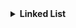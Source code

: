 <details>
  <summary><strong> Linked List </strong></summary>

<details>
  <summary><strong> Đặt vấn đề </strong></summary>
  
Trong cấu trúc dữ liệu **mảng (array)**, các phần tử được lưu trữ tại các **vị trí bộ nhớ liên tiếp**, nghĩa là chúng có mối liên kết chặt chẽ về mặt địa chỉ. Sự liên tiếp này cho phép truy xuất phần tử theo chỉ số (index) diễn ra với **độ phức tạp thời gian hằng số** (thời gian xử lý cố định bất kể kích thước dữ liệu)

Tuy nhiên, tính chất liên kết liên tiếp về bộ nhớ của mảng cũng dẫn đến một hệ quả: khi thực hiện các thao tác **chèn** hoặc **xóa** phần tử tại một vị trí bất kỳ (không phải cuối mảng), toàn bộ các phần tử phía sau vị trí thao tác phải được **dịch chuyển (shift)** để duy trì tính liên tục của mảng. Cụ thể:

+ Khi chèn một phần tử vào giữa mảng, các phần tử từ vị trí chèn trở về sau phải được dịch chuyển một vị trí sang phải để tạo không gian cho phần tử mới.

+ Khi xóa một phần tử, các phần tử phía sau vị trí bị xóa phải được dịch chuyển một vị trí sang trái để lấp đầy khoảng trống.

Các thao tác này có độ phức tạp thời gian là O(n), trong đó n là số lượng phần tử bị dịch chuyển. Điều này khiến mảng trở nên kém hiệu quả trong các ứng dụng yêu cầu cập nhật thường xuyên về mặt cấu trúc dữ liệu.

Trong các trường hợp cần thao tác chèn/xóa thường xuyên tại các vị trí không cố định, **danh sách liên kết (linked list)** thường được ưu tiên hơn do khả năng quản lý bộ nhớ linh hoạt thông qua con trỏ mà không cần dịch chuyển dữ liệu.
**
</details>


<details>
  <summary><strong> Khái niệm Link List </strong></summary>

Danh sách liên kết (linked list) là một cấu trúc dữ liệu tuyến tính được sử dụng phổ biến trong lập trình máy tính để tổ chức và lưu trữ dữ liệu một cách linh hoạt. Khác với mảng – nơi các phần tử được lưu trữ tại các vị trí bộ nhớ liên tiếp – danh sách liên kết bao gồm một tập hợp các phần tử riêng lẻ gọi là **nút (node)**, được liên kết với nhau thông qua các **con trỏ (pointers)**.

Mỗi nút trong danh sách liên kết thường bao gồm hai thành phần chính:

+ Dữ liệu (data): chứa giá trị cần lưu trữ.

+ Con trỏ (pointer): lưu địa chỉ của nút kế tiếp trong danh sách.

Trong danh sách liên kết đơn (singly linked list), mỗi nút chỉ chứa một con trỏ trỏ đến nút kế tiếp. **Nút cuối cùng** trong danh sách có con trỏ trỏ đến **NULL**, biểu thị điểm kết thúc của danh sách.

Do cấu trúc phân tán trong bộ nhớ và khả năng liên kết động giữa các nút, danh sách liên kết cho phép chèn và xóa phần tử tại bất kỳ vị trí nào mà không cần dịch chuyển các phần tử khác, giúp tối ưu hóa thời gian thực hiện so với mảng trong một số trường hợp.

</details>

<details>
  <summary><strong> Các thao tác của Link List </strong></summary>

  <details>
  <summary><strong> Cấu trúc </strong></summary>

  ```c
  // Tạo kiểu dữ liệu chung cho các Node
  typedef struct Node
  {
      int data;
      struct Node *next;  // "next" chứa địa chỉ của node tiếp theo
  }Node;
  ```
  Các node sẽ như là một kiểu struct có biến để chứa dữ liệu và một con trỏ vào node kế tiếp
  </details>

  <details>
  <summary><strong> Hàm tạo node </strong></summary>

  ```c
  // Hàm tạo các node có kiểu trả về là con trỏ kiểu node sẽ trả về địa chỉ
  Node* createNode(int data)
  {
      Node *node = (Node*)malloc(sizeof(Node));
      node->data = data;
      node->next = NULL;
      return node;
  }
  ```
  Hàm này tạo các node có kiểu trả về là con trỏ kiểu **Node**, gán data, trỏ tiếp theo set thành NULL, và trả về địa chỉ của node mới tạo
  </details>

  <details>
  <summary><strong> Hàm kiểm tra list rỗng </strong></summary>

  ```c
  // Kiểm tra list rỗng
  bool empty(Node *array)
  {
      if(array == NULL) return true;
      else return false;
  }                       
  ```
  Là một hàm kiểu bool trả về true nếu list rỗng và false nếu danh sách vẫn còn node
  </details>
  
  <details>
  <summary><strong> Hàm đếm số lượng node </strong></summary>

  ```c
  // Đếm số lượng node hiện tại
  int size(Node *head)
  {
      int count = 0;
      if(empty(head)) return 0;
  
      while(!empty(head))
      {
          count++;
          head = head->next;
      }
      return count;
  }
  ```
  Hàm trả về 0 nếu hàm **empty(head)** trả về true hoặc thực hiện vòng lặp miễn là **head** không có địa chỉ là **NULL**. Trả kích thước là **count** sau khi kết thúc vòng lặp.
  </details>

 <details>
  <summary><strong> Hàm đọc giá trị node đầu tiên </strong></summary>
   
  ```c
  // Đọc giá trị node đầu tiên
  int front(Node *head)
  {
      if(empty(head))
      {
          printf("Không có Node!\n");
          return 0;
      }
  
      else return head->data;
  }
  ```
  Hàm trả về **head->data** (giá trị của node đầu tiên) miễn là danh sách vẫn còn node
  </details>

 <details>
  <summary><strong> Hàm đọc giá trị node cuối cùng </strong></summary>
   
  ```c
  // Đọc giá trị node cuối cùng
  int back(Node *head)
  {
      if(empty(head))
      {
          printf("Không có Node!\n");
          return 0;
      }
      else
      {
      while(!empty(head->next))
      {
          head = head->next;
      }
      return head->data;
      }
  }
  ```
  Sử dụng vòng lặp để trỏ vào các node liên tiếp và dừng khi node tiếp theo của node đang được trỏ vào bằng NULL (**head->next == NULL**), trả về **head->data** (giá trị của node cuối cùng sau khi được trỏ tới)
  </details>

   <details>
  <summary><strong> Hàm đọc giá trị node bất kì </strong></summary>
   
  ```c
  // Đọc giá trị node bất kỳ
  int get(Node *head, int position)
  {
      if(empty(head))
      {
          printf("Không có Node!\n");
          return 0;
      }
      else
      {
          if(position < 0 || position > size(head)-1) 
          {
          printf("Lỗi vị trí âm hay vượt quá phạm vi node, vị trí tối đa có thẻ đọc là: %d tối thiểu là 0\n", size(head)-1);
          return 0;
          }
  
          else if(position == 0) front(head);                // Lấy giá trị node 0 (head)
  
          else if(position == size(head)) back(head);        // Lấy giá trị cuối cùng
  
          else
          {
          uint8_t index = 0;
  
          while( !empty(head) && (index != position))
          {
              index++;
              head = head->next;
          }
          return head->data;
          }
      }
  }
  ```
  Sử dụng hai tham số là node đầu tiên được tạo `*head` và vị trí node mong muốn `position`.

  + Khi list rỗng in thông báo ra màn hình
  + Khi position không thuộc phạm vi cho phép sẽ in thông báo báo lỗi
  + Khi position = 0 tức là node 0 thì sài hàm fron()
  + Khi position bằng với kích thước danh sách thì sài hàm back()
  + Sử dụng vòng lặp cho đến khi trỏ đúng vị trí rồi trả về giá trị tại node được trỏ

  </details>

  <details>
  <summary><strong> Hàm hiển thị danh sách </strong></summary>
   
  ```c
  // Hàm hiển thị ra màn hình
  void display(Node *head)
  {
      int i = 0;
      
      if(empty(head))
      {
          printf("Không có Node!\n");
          return;
      }
  
      while(!empty(head))
      {
          printf("Node %d: %d\n", i, head->data);
          head = head->next;
          i++;
      }
  
  }
  ```
  Sử dụng vòng lặp khi danh sách không rỗng và in ra từng node một
  
  </details>

    <details>
  <summary><strong>  </strong></summary>
   
  ```c

  ```

  </details>

</details>

</details>
